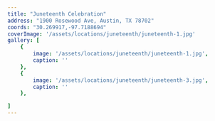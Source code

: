 ```yaml
---
title: "Juneteenth Celebration"
address: "1900 Rosewood Ave, Austin, TX 78702"
coords: "30.269917,-97.7188694"
coverImage: '/assets/locations/juneteenth/juneteenth-1.jpg'
gallery: [
    {
        image: '/assets/locations/juneteenth/juneteenth-1.jpg',
        caption: ''
    },
    {
        image: '/assets/locations/juneteenth/juneteenth-3.jpg',
        caption: ''
    },

]
---
```

